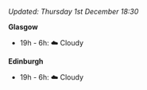 *Updated: Thursday 1st December 18:30*

**Glasgow**

* 19h - 6h: :cloud: Cloudy

**Edinburgh**

* 19h - 6h: :cloud: Cloudy
